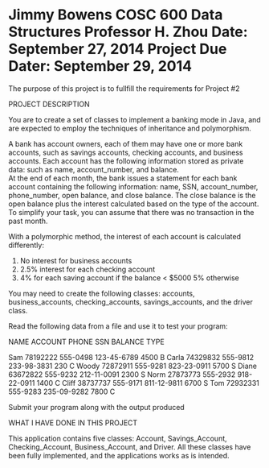 Jimmy Bowens
COSC 600 Data Structures
Professor H. Zhou
Date: September 27, 2014
Project Due Dater: September 29, 2014
==============

The purpose of this project is to fullfill the requirements for Project #2

PROJECT DESCRIPTION

You are to create a set of classes to implement a banking mode in Java, and are expected to employ the techniques of inheritance and polymorphism.

A bank has account owners, each of them may have one or more bank accounts, such as savings accounts, checking accounts, and business accounts. 
Each account has the following information stored as private data: such as name,  account_number, and balance.  
At the end of each month, the bank issues a statement for each bank account containing the following information: name, SSN, account_number, phone_number, open balance, and close balance. 
The close balance is the open balance plus the interest calculated based on the type of the account. To simplify your task, you can assume that there was no transaction in the past month. 

With a polymorphic method, the interest of each account is calculated differently:
1.	No interest for business accounts
2.	2.5% interest for each checking account
3.	4% for each saving account if the balance  < $5000
5% otherwise

You may need to create the following classes: accounts, business_accounts, checking_accounts, savings_accounts, and the driver class.

Read the following data from a file and use it  to test your program:

NAME     ACCOUNT	PHONE	    SSN		 BALANCE	 TYPE

Sam 	   78192222		555-0498	123-45-6789       4500               B
Carla	   74329832		555-9812	233-98-3831	    230                 C
Woody	   72872911		555-9281	823-23-0911	    5700               S
Diane	   63672822		555-9232	212-11-0091	    2300               S
Norm	   27873773		555-2932	918-22-0911	    1400               C
Cliff	   38737737		555-9171	811-12-9811	    6700               S
Tom        72932331                 555-9283         235-09-9282       7800               C

Submit your program along with the output produced

WHAT I HAVE DONE IN THIS PROJECT

This application contains five classes: Account, Savings_Account, Checking_Account, Business_Account, and Driver. All these classes
have been fully implemented, and the applications works as is intended.
